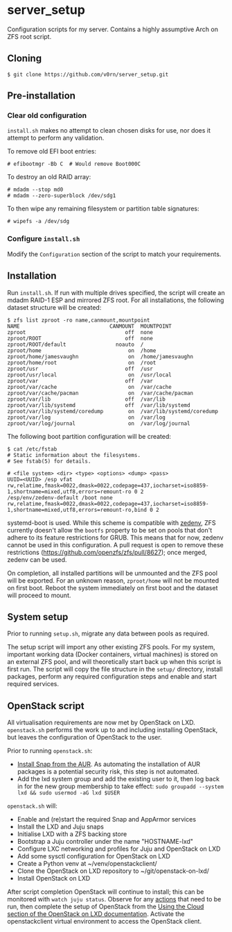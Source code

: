 # server_setup
Configuration scripts for my server. Contains a highly assumptive Arch on ZFS root script.

## Cloning
```
$ git clone https://github.com/v0rn/server_setup.git
```

## Pre-installation
### Clear old configuration
`install.sh` makes no attempt to clean chosen disks for use, nor does it attempt to perform any validation.

To remove old EFI boot entries:
```
# efibootmgr -Bb C  # Would remove Boot000C
```

To destroy an old RAID array:
```
# mdadm --stop md0
# mdadm --zero-superblock /dev/sdg1
```

To then wipe any remaining filesystem or partition table signatures:
```
# wipefs -a /dev/sdg
```

### Configure `install.sh`
Modify the `Configuration` section of the script to match your requirements.

## Installation
Run `install.sh`. If run with multiple drives specified, the script will create an mdadm RAID-1 ESP and mirrored ZFS root. For all installations, the following dataset structure will be created:
```
$ zfs list zproot -ro name,canmount,mountpoint
NAME                             CANMOUNT  MOUNTPOINT
zproot                                off  none
zproot/ROOT                           off  none
zproot/ROOT/default                noauto  /
zproot/home                            on  /home
zproot/home/jamesvaughn                on  /home/jamesvaughn
zproot/home/root                       on  /root
zproot/usr                            off  /usr
zproot/usr/local                       on  /usr/local
zproot/var                            off  /var
zproot/var/cache                       on  /var/cache
zproot/var/cache/pacman                on  /var/cache/pacman
zproot/var/lib                        off  /var/lib
zproot/var/lib/systemd                off  /var/lib/systemd
zproot/var/lib/systemd/coredump        on  /var/lib/systemd/coredump
zproot/var/log                         on  /var/log
zproot/var/log/journal                 on  /var/log/journal
```

The following boot partition configuration will be created:
```
$ cat /etc/fstab
# Static information about the filesystems.
# See fstab(5) for details.

# <file system> <dir> <type> <options> <dump> <pass>
UUID=<UUID> /esp vfat rw,relatime,fmask=0022,dmask=0022,codepage=437,iocharset=iso8859-1,shortname=mixed,utf8,errors=remount-ro 0 2
/esp/env/zedenv-default /boot none rw,relatime,fmask=0022,dmask=0022,codepage=437,iocharset=iso8859-1,shortname=mixed,utf8,errors=remount-ro,bind 0 2
```

systemd-boot is used. While this scheme is compatible with [zedenv](https://github.com/johnramsden/zedenv), ZFS currently doesn't allow the `bootfs` property to be set on pools that don't adhere to its feature restrictions for GRUB. This means that for now, zedenv cannot be used in this configuration. A pull request is open to remove these restrictions (https://github.com/openzfs/zfs/pull/8627); once merged, zedenv can be used.

On completion, all installed partitions will be unmounted and the ZFS pool will be exported. For an unknown reason, `zproot/home` will not be mounted on first boot. Reboot the system immediately on first boot and the dataset will proceed to mount.

## System setup
Prior to running `setup.sh`, migrate any data between pools as required.

The setup script will import any other existing ZFS pools. For my system, important working data (Docker containers, virtual machines) is stored on an external ZFS pool, and will theoretically start back up when this script is first run. The script will copy the file structure in the `setup/` directory, install packages, perform any required configuration steps and enable and start required services.

## OpenStack script
All virtualisation requirements are now met by OpenStack on LXD. `openstack.sh` performs the work up to and including installing OpenStack, but leaves the configuration of OpenStack to the user.

Prior to running `openstack.sh`:
- [Install Snap from the AUR](https://aur.archlinux.org/packages/snapd/). As automating the installation of AUR packages is a potential security risk, this step is not automated.
- Add the lxd system group and add the existing user to it, then log back in for the new group membership to take effect: `sudo groupadd --system lxd && sudo usermod -aG lxd $USER`

`openstack.sh` will:
- Enable and (re)start the required Snap and AppArmor services
- Install the LXD and Juju snaps
- Initialise LXD with a ZFS backing store
- Bootstrap a Juju controller under the name "HOSTNAME-lxd"
- Configure LXC networking and profiles for Juju and OpenStack on LXD
- Add some sysctl configuration for OpenStack on LXD
- Create a Python venv at ~/venv/openstackclient/
- Clone the OpenStack on LXD repository to ~/git/openstack-on-lxd/
- Install OpenStack on LXD

After script completion OpenStack will continue to install; this can be monitored with `watch juju status`. Observe for any [actions](https://jaas.ai/docs/working-with-actions) that need to be run, then complete the setup of OpenStack from the [Using the Cloud section of the OpenStack on LXD documentation](https://docs.openstack.org/charm-guide/latest/openstack-on-lxd.html#deploy). Activate the openstackclient virtual environment to access the OpenStack client.
